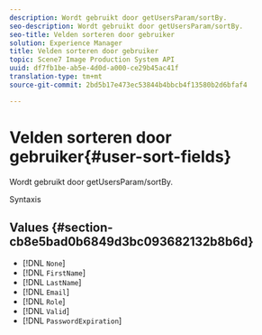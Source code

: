 ```yaml
---
description: Wordt gebruikt door getUsersParam/sortBy.
seo-description: Wordt gebruikt door getUsersParam/sortBy.
seo-title: Velden sorteren door gebruiker
solution: Experience Manager
title: Velden sorteren door gebruiker
topic: Scene7 Image Production System API
uuid: df7fb1be-ab5e-4d0d-a000-ce29b45ac41f
translation-type: tm+mt
source-git-commit: 2bd5b17e473ec53844b4bbcb4f13580b2d6bfaf4

---
```



# Velden sorteren door gebruiker{#user-sort-fields}

Wordt gebruikt door getUsersParam/sortBy.

Syntaxis

## Values {#section-cb8e5bad0b6849d3bc093682132b8b6d}

* [!DNL `None`]
* [!DNL `FirstName`]
* [!DNL `LastName`]
* [!DNL `Email`]
* [!DNL `Role`]
* [!DNL `Valid`]
* [!DNL `PasswordExpiration`]

